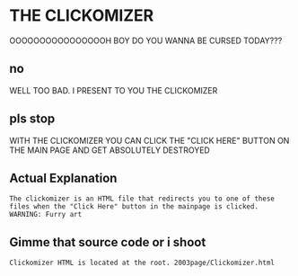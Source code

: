 # THE CLICKOMIZER
OOOOOOOOOOOOOOOOH BOY DO YOU WANNA BE CURSED TODAY???
## no
WELL TOO BAD. I PRESENT TO YOU THE CLICKOMIZER
## pls stop
WITH THE CLICKOMIZER YOU CAN CLICK THE "CLICK HERE" BUTTON ON THE MAIN PAGE AND GET ABSOLUTELY DESTROYED
## Actual Explanation
```The clickomizer is an HTML file that redirects you to one of these files when the "Click Here" button in the mainpage is clicked. WARNING: Furry art```
## Gimme that source code or i shoot
```Clickomizer HTML is located at the root. 2003page/Clickomizer.html```
